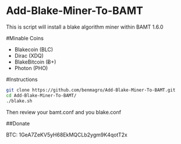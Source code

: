 Add-Blake-Miner-To-BAMT
========================

This is script will install a blake algorithm miner within BAMT 1.6.0

#Minable Coins

- Blakecoin (BLC)
- Dirac (XDQ)
- BlakeBitcoin (Ƀ+)
- Photon (PHO)


#Instructions

```bash
git clone https://github.com/benmagro/Add-Blake-Miner-To-BAMT.git
cd Add-Blake-Miner-To-BAMT/
./blake.sh
```

Then review your bamt.conf and you blake.conf

##Donate

BTC: 1GeA7ZeKV5yH68EkMQCLb2ygm9K4qotT2x

